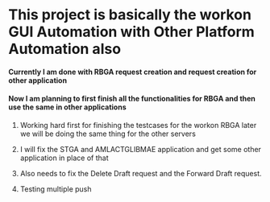 # This project is basically the workon GUI Automation with Other Platform Automation also

#### Currently I am done with RBGA request creation and request creation for other application
#### Now I am planning to first finish all the functionalities for RBGA and then use the same in other applications

1. Working hard first for finishing the testcases for the workon RBGA later we will be doing the same 
thing for the other servers

2. I will fix the STGA and AMLACTGLIBMAE application and get some other application in place of that
3. Also needs to fix the Delete Draft request and the Forward Draft request.
4. Testing multiple push
